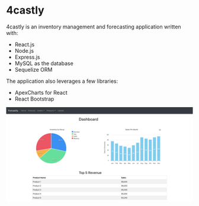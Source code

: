 # 4castly
4castly is an inventory management and forecasting application written with:
* React.js
* Node.js
* Express.js
* MySQL as the database
* Sequelize ORM

The application also leverages a few libraries: 
* ApexCharts for React
* React Bootstrap

![Image of Dashboard](images/Dashboard.png)